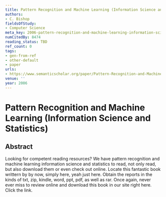 ```yaml
---
title: Pattern Recognition and Machine Learning (Information Science and Statistics)
authors:
- C. Bishop
fieldsOfStudy:
- Computer Science
meta_key: 2006-pattern-recognition-and-machine-learning-information-science-and-statistics
numCitedBy: 8474
reading_status: TBD
ref_count: 0
tags:
- gen-from-ref
- other-default
- paper
urls:
- https://www.semanticscholar.org/paper/Pattern-Recognition-and-Machine-Learning-Science-Bishop/932a106c21a1db1e1876459c1521d27fd152caac?sort=total-citations
venue: ''
year: 2006
---
```


# Pattern Recognition and Machine Learning (Information Science and Statistics)

## Abstract

Looking for competent reading resources? We have pattern recognition and machine learning information science and statistics to read, not only read, but also download them or even check out online. Locate this fantastic book writtern by by now, simply here, yeah just here. Obtain the reports in the kinds of txt, zip, kindle, word, ppt, pdf, as well as rar. Once again, never ever miss to review online and download this book in our site right here. Click the link.
